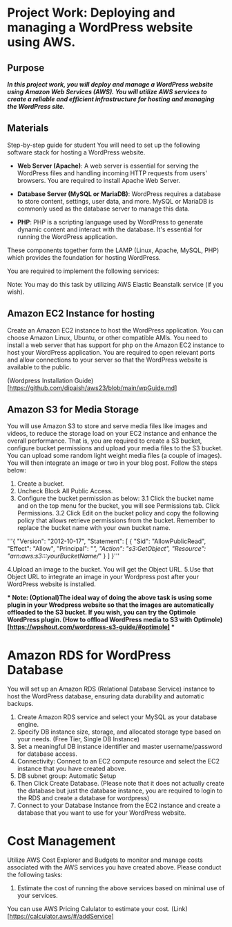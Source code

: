 # Project Work: Deploying and managing a WordPress website using AWS.
## Purpose
__*In this project work, you will deploy and manage a WordPress website using Amazon Web Services (AWS). You will utilize AWS services to create a reliable and efficient infrastructure for hosting and managing the WordPress site.*__

## Materials
Step-by-step guide for student You will need to set up the following software stack for hosting a WordPress website.

- **Web Server (Apache)**: A web server is essential for serving the WordPress files and handling incoming HTTP requests from users' browsers. You are required to install Apache Web Server.

- **Database Server (MySQL or MariaDB)**: WordPress requires a database to store content, settings, user data, and more. MySQL or MariaDB is commonly used as the database server to manage this data.

- **PHP**: PHP is a scripting language used by WordPress to generate dynamic content and interact with the database. It's essential for running the WordPress application.

These components together form the LAMP (Linux, Apache, MySQL, PHP) which provides the foundation for hosting WordPress.

You are required to implement the following services:

Note: You may do this task by utilizing AWS Elastic Beanstalk service (if you wish).

## Amazon EC2 Instance for hosting
Create an Amazon EC2 instance to host the WordPress application. You can choose Amazon Linux, Ubuntu, or other compatible AMIs. You need to install a web server that has support for php on the Amazon EC2 instance to host your WordPress application. You are required to open relevant ports and allow connections to your server so that the WordPress website is available to the public.

(Wordpress Installation Guide)[https://github.com/dipaish/aws23/blob/main/wpGuide.md]

## Amazon S3 for Media Storage
You will use Amazon S3 to store and serve media files like images and videos, to reduce the storage load on your EC2 instance and enhance the overall performance. That is, you are required to create a S3 bucket, configure bucket permissions and upload your media files to the S3 bucket. You can upload some random light weight media files (a couple of images). You will then integrate an image or two in your blog post. Follow the steps below:

1. Create a bucket.
2. Uncheck Block All Public Access.
3. Configure the bucket permission as below:
 3.1 Click the bucket name and on the top menu for the bucket, you will see Permissions tab. Click Permissions.
 3.2 Click Edit on the bucket policy and copy the following policy that allows retrieve permissions from the bucket. Remember to replace the bucket name with your own bucket name.

'''{
        "Version": "2012-10-17",
        "Statement": [
            {
                "Sid": "AllowPublicRead",
                "Effect": "Allow",
                "Principal": "*",
                "Action": "s3:GetObject",
                "Resource": "arn:aws:s3:::yourBucketName/*"
            }
        ]
    }'''


4.Upload an image to the bucket. You will get the Object URL.
5.Use that Object URL to integrate an image in your Wordpress post after your WordPress website is installed.

__* Note: (Optional)The ideal way of doing the above task is using some plugin in your Wrodpress website so that the images are automatically offloaded to the S3 bucket. If you wish, you can try the Optimole WordPress plugin. (How to offload WordPress media to S3 with Optimole)[https://wpshout.com/wordpress-s3-guide/#optimole] *__

# Amazon RDS for WordPress Database
You will set up an Amazon RDS (Relational Database Service) instance to host the WordPress database, ensuring data durability and automatic backups.

1. Create Amazon RDS service and select your MySQL as your database engine.
2. Specify DB instance size, storage, and allocated storage type based on your needs. (Free Tier, Single DB Instance)
3. Set a meaningful DB instance identifier and master username/password for database access.
4. Connectivity: Connect to an EC2 compute resource and select the EC2 instance that you have created above.
5. DB subnet group: Automatic Setup
6. Then Click Create Database. (Please note that it does not actually create the database but just the database instance, you are required to login to the RDS and create a database for wordpress)
7. Connect to your Database Instance from the EC2 instance and create a database that you want to use for your WordPress website.


# Cost Management
Utilize AWS Cost Explorer and Budgets to monitor and manage costs associated with the AWS services you have created above. Please conduct the following tasks:

1. Estimate the cost of running the above services based on minimal use of your services.

You can use AWS Pricing Calulator to estimate your cost. (Link)[https://calculator.aws/#/addService]